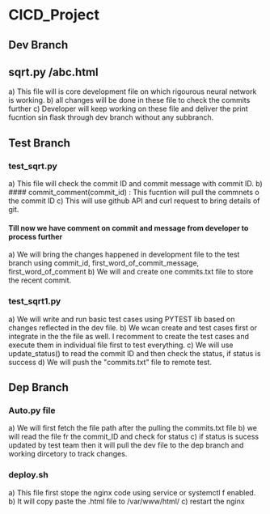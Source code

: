 # CICD_Project
## Dev Branch

## sqrt.py /abc.html
   a) This file will is core development file on which rigourous neural network is working.
   b) all changes will be done in these file to check the commits further
   c) Developer will keep working on these file and deliver the print fucntion sin flask through dev branch without any subbranch.

## Test Branch
### test_sqrt.py
  a) This file will check the commit ID and commit message with commit ID.
  b) #### commit_comment(commit_id) : 
      This fucntion will pull the commnets o the commit ID
  c) This will use github API and curl request to bring details of git.

#### Till now we have comment on commit and message from developer to process further
  a) We will bring the changes happened in development file to the test branch using commit_id, first_word_of_commit_message, first_word_of_comment
  b) We will and create one commits.txt file to store the recent commit.

### test_sqrt1.py
  a) We will write and run basic test cases using PYTEST lib based on changes reflected in the dev file.
  b) We wcan create and test cases first or integrate in the the file as well. I recomment to create the test cases and execute them in individual file first to test everything.
  c) We will use  update_status() to read the commit ID and then check the status, if status is success
  d) We will push the "commits.txt" file to remote test.

## Dep Branch

### Auto.py file

  a) We will first fetch the file path after the pulling the commits.txt file
  b) we will read the file fr the commit_ID and check for status
  c) if status is sucess updated by test team then it will pull the dev file to the dep branch and working dircetory to track changes.

### deploy.sh
a) This file first stope the nginx code using service or systemctl f enabled.
b) It will copy paste the .html file to /var/www/html/
c) restart the nginx

 
  
